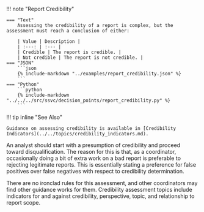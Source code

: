 !!! note "Report Credibility"

    === "Text"
        Assessing the credibility of a report is complex, but the assessment must reach a conclusion of either:
    
        | Value | Description |
        | :---: | :--- |
        | Credible | The report is credible. |
        | Not credible | The report is not credible. |
    === "JSON"
        ```json
        {% include-markdown "../examples/report_credibility.json" %}
        ```
    === "Python"
        ```python
        {% include-markdown "../../../src/ssvc/decision_points/report_credibility.py" %}
        ```



!!! tip inline "See Also"

    Guidance on assessing credibility is available in [Credibility Indicators](../../topics/credibility_indicators.md).

An analyst should start with a presumption of credibility and proceed toward disqualification.
The reason for this is that, as a coordinator, occasionally doing a bit of extra work on a bad report is preferable to rejecting legitimate reports.
This is essentially stating a preference for false positives over false negatives with respect to credibility determination.

There are no ironclad rules for this assessment, and other coordinators may find other guidance works for them.
Credibility assessment topics include indicators for and against credibility, perspective, topic, and relationship to report scope.


